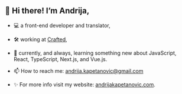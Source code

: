 ## 👋 Hi there! I’m Andrija,

- :computer: a front-end developer and translator,
- :hammer_and_wrench: working at [Crafted](https://craftedup.com/),
- 🌱 currently, and always, learning something new about JavaScript, React, TypeScript, Next.js, and Vue.js.

- 📫 How to reach me: andrija.kapetanovic@gmail.com
- ✨ For more info visit my website: [andrijakapetanovic.com](https://www.andrijakapetanovic.com/).

<!---
akapetano/akapetano is a ✨ special ✨ repository because its `README.md` (this file) appears on your GitHub profile.
You can click the Preview link to take a look at your changes.
--->
